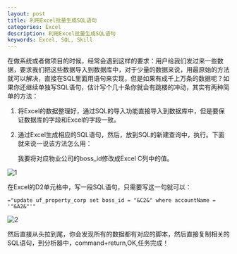 ```yaml
---
layout: post
title: 利用Excel批量生成SQL语句
categories: Excel
description: 利用Excel批量生成SQL语句
keywords: Excel, SQL, Skill
---
```

在做系统或者做项目的时候，经常会遇到这样的要求：用户给我们发过来一些数据，要求我们把这些数据导入到数据库中，对于少量的数据来说，用最原始的方法就可以解决，直接在SQL里面用语句来实现，但是如果有成千上万条的数据呢？如果你还继续单独写SQL语句，估计写个几十条你就会有跳楼的冲动，其实有两种简单的方法：

1. 将Excel的数据整理好，通过SQL的导入功能直接导入到数据库中，但是要保证数据库的字段和Excel的字段一致。

2. 通过Excel生成相应的SQL语句，然后，放到SQL的新建查询中，执行。下面就来说一说该方法怎么用：

   我要将对应物业公司的boss_id修改成Excel C列中的值。
   
![1](/Log/images/posts/excel/14920483409274.png)

在Excel的D2单元格中，写一段SQL语句，只需要写这一句就可以：

`="update uf_property_corp set boss_id = "&C2&" where accountName = '"&A2&"'"`

![2](/Log/images/posts/excel/14920486412508.png)

然后直接从头拉到尾，你会发现所有的数据都有对应的脚本，然后直接复制相关的SQL语句，到分析器中，command+return,OK,任务完成！

